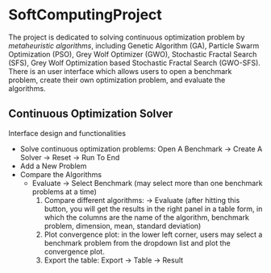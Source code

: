 # SoftComputingProject

The project is dedicated to solving continuous optimization problem by *metaheuristic algorithms*, including Genetic Algorithm (GA), Particle Swarm Optimization (PSO), Grey Wolf Optimizer (GWO), Stochastic Fractal Search (SFS), Grey Wolf Optimization based Stochastic Fractal Search (GWO-SFS). There is an user interface which allows users to open a benchmark problem, create their own optimization problem, and evaluate the algorithms.

## Continuous Optimization Solver
Interface design and functionalities
* Solve continuous optimization problems: Open A Benchmark -> Create A Solver -> Reset -> Run To End
* Add a New Problem
* Compare the Algorithms
  - Evaluate -> Select Benchmark (may select more than one benchmark problems at a time)
    1. Compare different algorithms: -> Evaluate (after hitting this button, you will get the results in the right panel in a table form, in which the columns are the name of the algorithm, benchmark problem, dimension, mean, standard deviation)
    2. Plot convergence plot: in the lower left corner, users may select a benchmark problem from the dropdown list and plot the convergence plot.
    3. Export the table: Export -> Table -> Result
